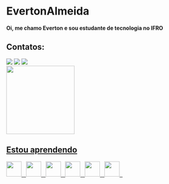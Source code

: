 # EvertonAlmeida

**Oi, me chamo Everton e sou estudante de tecnologia no IFRO**


## Contatos:

<div>
<a href="https://www.linkedin.com/in/almeidaeverton/" target="_blank"><img loading="lazy" src="https://img.shields.io/badge/-LinkedIn-%230077B5?style=for-the-badge&logo=linkedin&logoColor=white" target="_blank"></a>
<a href = "mailto:evertonalmeida022@gmail.com"><img loading="lazy" src="https://img.shields.io/badge/Gmail-D14836?style=for-the-badge&logo=gmail&logoColor=white" target="_blank"></a>
<a href="https://www.instagram.com/eievertonalmeida/" target="_blank"><img loading="lazy" src="https://img.shields.io/badge/-Instagram-%23E4405F?style=for-the-badge&logo=instagram&logoColor=white" 
</div>

<div>
<a href="https://github.com/EvertuN">
<img loading="lazy" height="180em" src="https://github-readme-stats.vercel.app/api?username=EvertuN&show_icons=true&theme=dracula&include_all_commits=true&count_private=true"/>
</div>

## Estou aprendendo

<img src="https://cdn.jsdelivr.net/gh/devicons/devicon@latest/icons/flutter/flutter-original.svg" width="40" height="40"/>&nbsp;&nbsp;
<img src="https://cdn.jsdelivr.net/gh/devicons/devicon@latest/icons/dart/dart-original.svg" width="40" height="40"/>&nbsp;&nbsp;
<img src="https://cdn.jsdelivr.net/gh/devicons/devicon@latest/icons/git/git-original.svg" width="40" height="40"/>&nbsp;&nbsp;
<img src="https://cdn.jsdelivr.net/gh/devicons/devicon@latest/icons/python/python-original.svg" width="40" height="40"/>&nbsp;&nbsp;
<img src="https://cdn.jsdelivr.net/gh/devicons/devicon@latest/icons/django/django-plain-wordmark.svg" width="40" height="40"/>&nbsp;&nbsp;
<img src="https://cdn.jsdelivr.net/gh/devicons/devicon@latest/icons/linux/linux-original.svg" width="40" height="40"/>&nbsp;&nbsp;
          
          
          
          
